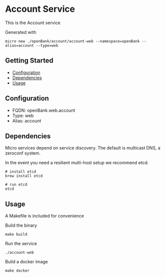 # Account Service

This is the Account service

Generated with

```
micro new ./openBank/account/account-web --namespace=openBank --alias=account --type=web
```

## Getting Started

- [Configuration](#configuration)
- [Dependencies](#dependencies)
- [Usage](#usage)

## Configuration

- FQDN: openBank.web.account
- Type: web
- Alias: account

## Dependencies

Micro services depend on service discovery. The default is multicast DNS, a zeroconf system.

In the event you need a resilient multi-host setup we recommend etcd.

```
# install etcd
brew install etcd

# run etcd
etcd
```

## Usage

A Makefile is included for convenience

Build the binary

```
make build
```

Run the service
```
./account-web
```

Build a docker image
```
make docker
```